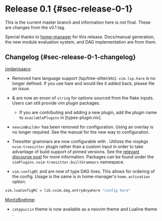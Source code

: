 # Release 0.1 {#sec-release-0-1}

This is the current master branch and information here is not final. These are
changes from the v0.1 tag.

Special thanks to [home-manager](https://github.com/nix-community/home-manager/)
for this release. Docs/manual generation, the new module evaluation system, and
DAG implementation are from them.

## Changelog {#sec-release-0-1-changelog}

[jordanisaacs](https://github.com/jordanisaacs):

- Removed hare language support (lsp/tree-sitter/etc). `vim.lsp.hare` is no
  longer defined. If you use hare and would like it added back, please file an
  issue.

- [](#opt-vim.startPlugins) & [](#opt-vim.optPlugins) are now an enum of
  `string` for options sourced from the flake inputs. Users can still provide
  vim plugin packages.

  - If you are contributing and adding a new plugin, add the plugin name to
    `availablePlugins` in [types-plugin.nix].

- `neovimBuilder` has been removed for configuration. Using an overlay is no
  longer required. See the manual for the new way to configuration.

[relevant discourse post]: https://discourse.nixos.org/t/psa-if-you-are-on-unstable-try-out-nvim-treesitter-withallgrammars/23321?u=snowytrees

- Treesitter grammars are now configurable with
  [](#opt-vim.treesitter.grammars). Utilizes the nixpkgs `nvim-treesitter`
  plugin rather than a custom input in order to take advantage of build support
  of pinned versions. See the [relevant discourse post] for more information.
  Packages can be found under the `vimPlugins.nvim-treesitter.builtGrammars`
  namespace.

- `vim.configRC` and [](#opt-vim.luaConfigRC) are now of type DAG lines. This
  allows for ordering of the config. Usage is the same is in home-manager's
  `home.activation` option.

```nix
vim.luaConfigRC = lib.nvim.dag.entryAnywhere "config here"
```

[MoritzBoehme](https://github.com/MoritzBoehme):

- `catppuccin` theme is now available as a neovim theme [](#opt-vim.theme.style)
  and Lualine theme [](#opt-vim.statusline.lualine.theme).

